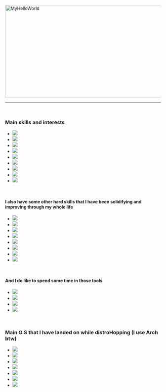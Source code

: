 <html>
    <div class="banner">
    <img class="MyHellowWorld" src="https://github.com/user-attachments/assets/fe72871e-6435-491d-84a1-d2723a849878" alt="MyHelloWorld" height="300px" width="600px"/>
  </div>
  <hr>
  <br/>
  <div class="MainContent">
    <div class="badges">
      <h3>Main skills and interests</h3>
      <ul class="lang-logos">
        <!-- Badges & Logotypes. Via: https://simpleicons.org // https://shields.io/badges -->
        <li><img src="https://img.shields.io/badge/Java-yellow?style=for-the-badge&logo=openjdk&logoSize=auto"/></li>
        <li><img src="https://img.shields.io/badge/HTML5-%23E34F26?style=for-the-badge&logo=html5&logoColor=white&logoSize=auto"/></li>
        <li><img src="https://img.shields.io/badge/CSS3-%231572B6?style=for-the-badge&logo=css3&logoColor=white&logoSize=auto"/></li>
        <li><img src="https://img.shields.io/badge/Python-%233776AB?style=for-the-badge&logo=python&logoColor=white&logoSize=auto"/></li>
        <li><img src="https://img.shields.io/badge/Anaconda-%2344A833?style=for-the-badge&logo=anaconda&logoColor=white&logoSize=auto"/></li>
        <li><img src="https://img.shields.io/badge/Bash-%234EAA25?style=for-the-badge&logo=gnubash&logoColor=black&logoSize=auto"/></li>
        <li><img src="https://img.shields.io/badge/Language-black?style=for-the-badge&logo=c&logoColor=white&logoSize=auto"/></li>
        <li><img src="https://img.shields.io/badge/C%2B%2B-%2300599C?style=for-the-badge&logo=cplusplus&logoColor=white&logoSize=auto"/></li>
        <li><img src="https://img.shields.io/badge/Borland%20Delphi-%23E62431?style=for-the-badge&logo=delphi&logoColor=white&logoSize=auto"/></li>
      </ul>
      <br/>
      <!-- Theres some information about the Softwares I use -->
      <h4> I also have some other hard skills that I have been solidifying and improving through my whole life</h4>   
      <ul class="otherskills">
        <li><img src="https://img.shields.io/badge/Libre%20Office-%2318A303?style=for-the-badge&logo=libreoffice&logoColor=white&logoSize=auto"/></li>
        <li><img src="https://img.shields.io/badge/Blender-%23E87D0D?style=for-the-badge&logo=blender&logoColor=white&logoSize=auto"/></li>
        <li><img src="https://img.shields.io/badge/Unity%203D-black?style=for-the-badge&logo=unity&logoColor=white&logoSize=auto"/></li>
        <li><img src="https://img.shields.io/badge/Unreal%20Engine-%230E1128?style=for-the-badge&logo=unrealengine&logoColor=white&logoSize=auto"/></li>
        <li><img src="https://img.shields.io/badge/Adobe%20Photoshop-%2331A8FF?style=for-the-badge&logo=adobephotoshop&logoColor=white&logoSize=auto"/></li>
        <li><img src="https://img.shields.io/badge/Adobe%20Illustrator-%23FF9A00?style=for-the-badge&logo=adobeillustrator&logoColor=white&logoSize=auto"/></li>
        <li><img src="https://img.shields.io/badge/Sony%20VEGAS-%231A1A1A?style=for-the-badge&logo=vegas&logoColor=white&logoSize=auto"/></li>
        <li><img src="https://img.shields.io/badge/KDEnlive-%23527EB2?style=for-the-badge&logo=kdenlive&logoColor=white&logoSize=auto"/></li>
      </ul>
      <br/>
      <!-- Other type of Softwares I like to use most of the time-->
      <h4>And I do like to spend some time in those tools</h4>
      <ul class="tools">
        <li><img src="https://img.shields.io/badge/Figma-%23F24E1E?style=for-the-badge&logo=figma&logoColor=white&logoSize=auto"/></li>
        <li><img src="https://img.shields.io/badge/Obsidian-%237C3AED?style=for-the-badge&logo=obsidian&logoColor=white&logoSize=auto"/></li>
        <li><img src="https://img.shields.io/badge/VSCodium-%232F80ED?style=for-the-badge&logo=vscodium&logoColor=white&logoSize=auto"/></li>
        <li><img src="https://img.shields.io/badge/NeoVim-%2357A143?style=for-the-badge&logo=neovim&logoColor=white&logoSize=auto"/></li>
        </ul>  
      <br/>
      <!-- And These are some of the O.S that I have ever use in my life -->
      <h3>Main O.S that I have landed on while distroHopping (I use Arch btw)</h3>
      <ul class="os">
        <li><img src="https://img.shields.io/badge/Arch%20Linux-%231793D1?style=for-the-badge&logo=archlinux&logoColor=white&logoSize=auto"/></li>
        <li><img src="https://img.shields.io/badge/Debian-%23A81D33?style=for-the-badge&logo=debian&logoColor=white&logoSize=auto"/></li>
        <li><img src="https://img.shields.io/badge/Mint%20Linux-%2386BE43?style=for-the-badge&logo=linuxmint&logoColor=white&logoSize=auto"/></li>
        <li><img src="https://img.shields.io/badge/Ubuntu-%23E95420?style=for-the-badge&logo=ubuntu&logoColor=white&logoSize=auto"/></li>
        <li><img src="https://img.shields.io/badge/Backtrack%205-%23b51f33?style=for-the-badge&logo=kalilinux&logoColor=white&logoSize=auto"/></li>
        <li><img src="https://img.shields.io/badge/Kali%20Linux-%23557C94?style=for-the-badge&logo=kalilinux&logoColor=white&logoSize=auto"/></li>
        <li><img src="https://img.shields.io/badge/Parrot%20O.S-%2315E0ED?style=for-the-badge&logo=parrotsecurity&logoColor=white&logoSize=auto"/></li>
      </ul>  
    </div>
  </div>
</html>
  
  

